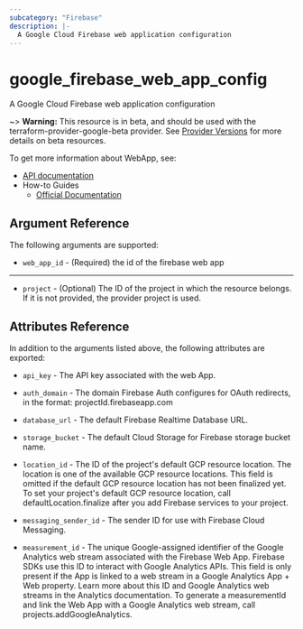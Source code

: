 ```yaml
---
subcategory: "Firebase"
description: |-
  A Google Cloud Firebase web application configuration
---
```


# google\_firebase\_web\_app\_config

A Google Cloud Firebase web application configuration

~> **Warning:** This resource is in beta, and should be used with the terraform-provider-google-beta provider.
See [Provider Versions](https://terraform.io/docs/providers/google/guides/provider_versions.html) for more details on beta resources.

To get more information about WebApp, see:

* [API documentation](https://firebase.google.com/docs/projects/api/reference/rest/v1beta1/projects.webApps)
* How-to Guides
    * [Official Documentation](https://firebase.google.com/)


## Argument Reference
The following arguments are supported:

* `web_app_id` - (Required) the id of the firebase web app

- - -

* `project` - (Optional) The ID of the project in which the resource belongs. If it
    is not provided, the provider project is used.

## Attributes Reference

In addition to the arguments listed above, the following attributes are exported:

* `api_key` -
  The API key associated with the web App.

* `auth_domain` -
  The domain Firebase Auth configures for OAuth redirects, in the format:
  projectId.firebaseapp.com

* `database_url` -
  The default Firebase Realtime Database URL.

* `storage_bucket` -
  The default Cloud Storage for Firebase storage bucket name.

* `location_id` -
  The ID of the project's default GCP resource location. The location is one of the available GCP resource
  locations.
  This field is omitted if the default GCP resource location has not been finalized yet. To set your project's
  default GCP resource location, call defaultLocation.finalize after you add Firebase services to your project.

* `messaging_sender_id` -
  The sender ID for use with Firebase Cloud Messaging.

* `measurement_id` -
  The unique Google-assigned identifier of the Google Analytics web stream associated with the Firebase Web App.
  Firebase SDKs use this ID to interact with Google Analytics APIs.
  This field is only present if the App is linked to a web stream in a Google Analytics App + Web property.
  Learn more about this ID and Google Analytics web streams in the Analytics documentation.
  To generate a measurementId and link the Web App with a Google Analytics web stream,
  call projects.addGoogleAnalytics.